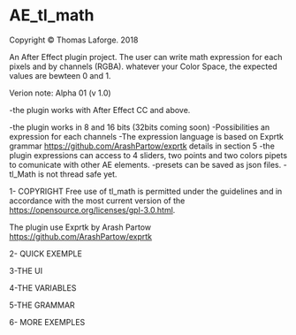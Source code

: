 # AE_tl_math
Copyright © Thomas Laforge. 2018


An After Effect plugin project.
The user can write math expression for each pixels and by channels (RGBA). 
whatever your Color Space, the expected values are bewteen 0 and 1.


Verion note: 
 Alpha 01 (v 1.0)
 
 -the plugin works with After Effect CC and above.
 
 -the plugin works in 8 and 16 bits (32bits coming soon)
 -Possibilities an expression for each channels
 -The expression language is based on Exprtk grammar  https://github.com/ArashPartow/exprtk
   details in section 5
 -the plugin expressions can access to 4 sliders, two points and two colors pipets to comunicate with other AE elements.
  -presets can be saved as json files.
 -tl_Math is not thread safe yet.



1- COPYRIGHT
Free  use  of  tl_math  is
permitted under the guidelines and in accordance with the most current
version of the https://opensource.org/licenses/gpl-3.0.html.

The plugin use Exprtk by Arash Partow
https://github.com/ArashPartow/exprtk



2- QUICK EXEMPLE


3-THE UI


4-THE VARIABLES


5-THE GRAMMAR


6- MORE EXEMPLES
